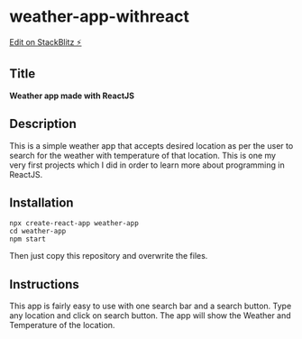 # weather-app-withreact

[Edit on StackBlitz ⚡️](https://stackblitz.com/edit/weather-app-withreact)

## Title
**Weather app made with ReactJS**
## Description
This is a simple weather app that accepts desired location as per the user to search for the weather with temperature of that location. This is one my very first projects which I did in order to learn more about programming in ReactJS. 
## Installation

    npx create-react-app weather-app
    cd weather-app
    npm start
Then just copy this repository and overwrite the files.
## Instructions
This app is fairly easy to use with one search bar and a search button. Type any location and click on search button. The app will show the Weather and Temperature of the location.

